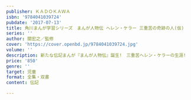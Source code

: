```yaml
---
publisher: ＫＡＤＯＫＡＷＡ
isbn: '9784041039724'
pubdate: '2017-07-13'
title: 角川まんが学習シリーズ　まんが人物伝 ヘレン・ケラー 三重苦の奇跡の人(仮)
series: ''
author: 關宏之／監修
cover: 'https://cover.openbd.jp/9784041039724.jpg'
volume: ''
description: 新たな伝記まんが『まんが人物伝』誕生!　三重苦ヘレン・ケラーの生涯!
price: '850'
genre: ''
target: 児童
format: 全集・双書
content: 伝記

---
```

